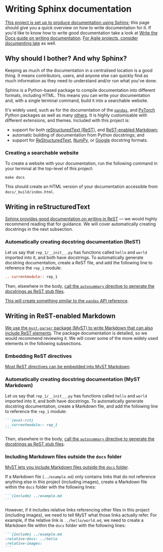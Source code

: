 # Writing Sphinx documentation

[This project is set up to produce documentation using Sphinx][sphinx]; this page
should give you a quick overview on how to write documentation for it. If you'd like to
know how to write good documentation take a look at [Write the Docs guide on writing
documentation][writethedocs]. [For Agile projects, consider documenting
late][agilemodeling] as well.

## Why should I bother? And why Sphinx?

Keeping as much of the documentation in a centralised location is a good thing. It
means contributors, users, and anyone else can quickly find as much information as they
need to understand and/or run what you've done.

Sphinx is a Python-based package to compile documentation into different formats,
including HTML. This means you can write your documentation and, with a single terminal
command, build it into a searchable website.

It's widely used, such as for the documentation of the [`pandas`][pandas], and
[PyTorch][pytorch] Python packages as well as many [others][sphinx-examples]. It is
highly customisable with different extensions, and themes. Included with this project
is:

- support for both [reStructuredText (ReST)][sphinx-rest], and [ReST-enabled
  Markdown][myst];
- automatic building of documentation from Python docstrings; and
- support for [ReStructuredText][docstring-rst], [NumPy][docstring-numpy], or
  [Google][docstring-google] docstring formats.

### Creating a searchable website

To create a website with your documentation, run the following command in your terminal
at the top-level of this project:

```shell
make docs
```

This should create an HTML version of your documentation accessible from
`docs/_build/index.html`.

## Writing in reStructuredText

[Sphinx provides good documentation on writing in ReST][sphinx-rest] — we would highly
recommend reading that for guidance. We will cover automatically creating docstrings in
the next subsection.

### Automatically creating docstring documentation (ReST)

Let us say that `rep_1/__init__.py` has functions called `hello` and `world` imported
into it, and both have docstrings. To automatically generate docstring documentation,
create a ReST file, and add the following line to reference the `rep_1` module:

```rest
.. currentmodule:: rep_1
```

Then, elsewhere in the body, [call the `autosummary` directive to generate the
docstrings as ReST stub files][sphinx-autosummary].

[This will create something similar to the `pandas` API
reference][pandas-api-reference].

## Writing in ReST-enabled Markdown

[We use the `myst-parser` package (MyST) to write Markdown that can also include ReST
elements][myst]. The package documentation is detailed, so we would recommend reviewing
it. We will cover some of the more widely used elements in the following subsections.

### Embedding ReST directives

[Most ReST directives can be embedded into MyST Markdown][myst-rst-directives].

### Automatically creating docstring documentation (MyST Markdown)

Let us say that `rep_1/__init__.py` has functions called `hello` and `world` imported
into it, and both have docstrings. To automatically generate docstring documentation,
create a Markdown file, and add the following line to reference the `rep_1` module:

````md
```{eval-rst}
.. currentmodule:: rep_1
```
````

Then, elsewhere in the body, [call the `autosummary` directive to generate the
docstrings as ReST stub files][sphinx-autosummary].

### Including Markdown files outside the `docs` folder

[MyST lets you include Markdown files outside the `docs` folder][myst-include].

If a Markdown file (`../example.md`) only contains links that do not reference anything
else in this project (including images), create a Markdown file within the `docs`
folder with the following lines:

````md
```{include} ../example.md
```
````

However, if it includes relative links referencing other files in this project
(including images), we need to tell MyST what those links actually refer. For example,
if the relative link is `../hello/world.md`, we need to create a Markdown file within
the `docs` folder with the following lines:

````md
```{include} ../example.md
:relative-docs: ../hello
:relative-images:
```
````

[agilemodeling]: http://agilemodeling.com/essays/documentLate.htm
[docstring-google]: https://google.github.io/styleguide/pyguide.html#38-comments-and-docstrings
[docstring-numpy]: https://numpydoc.readthedocs.io/en/latest/format.html
[docstring-rst]: https://www.python.org/dev/peps/pep-0287/
[myst]: https://myst-parser.readthedocs.io/
[myst-include]: https://myst-parser.readthedocs.io/en/latest/sphinx/use.html#include-a-file-from-outside-the-docs-folder-like-readme-md
[myst-rst-directives]: https://myst-parser.readthedocs.io/en/latest/syntax/syntax.html
[pandas]: https://pandas.pydata.org/docs/
[pandas-api-reference]: https://pandas.pydata.org/docs/reference/index.html
[pytorch]: https://pytorch.org/docs/stable/index.html
[sphinx]: https://www.sphinx-doc.org/
[sphinx-autosummary]: https://www.sphinx-doc.org/en/master/usage/extensions/autosummary.html
[sphinx-examples]: https://www.sphinx-doc.org/en/master/examples.html
[sphinx-rest]: https://www.sphinx-doc.org/en/master/usage/restructuredtext/index.html
[writethedocs]: https://www.writethedocs.org/guide/writing/beginners-guide-to-docs/
